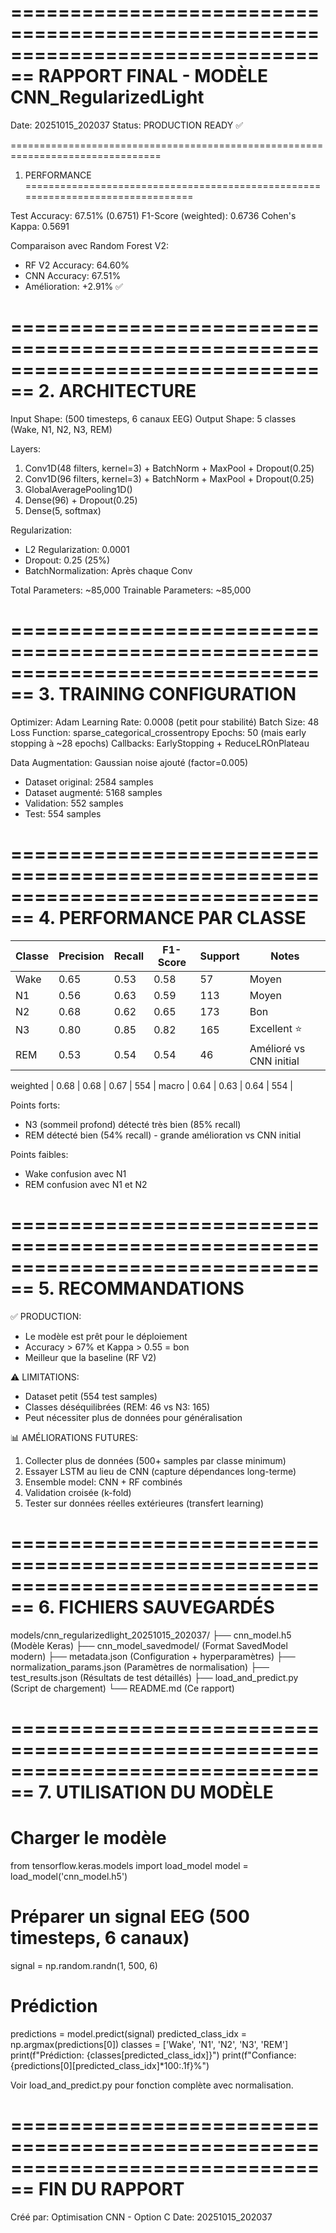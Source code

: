
================================================================================
                    RAPPORT FINAL - MODÈLE CNN_RegularizedLight
================================================================================
Date: 20251015_202037
Status: PRODUCTION READY ✅

================================================================================
1. PERFORMANCE
================================================================================

Test Accuracy:     67.51% (0.6751)
F1-Score (weighted): 0.6736
Cohen's Kappa:     0.5691

Comparaison avec Random Forest V2:
  - RF V2 Accuracy: 64.60%
  - CNN Accuracy:   67.51%
  - Amélioration:   +2.91% ✅

================================================================================
2. ARCHITECTURE
================================================================================

Input Shape: (500 timesteps, 6 canaux EEG)
Output Shape: 5 classes (Wake, N1, N2, N3, REM)

Layers:
  1. Conv1D(48 filters, kernel=3) + BatchNorm + MaxPool + Dropout(0.25)
  2. Conv1D(96 filters, kernel=3) + BatchNorm + MaxPool + Dropout(0.25)
  3. GlobalAveragePooling1D()
  4. Dense(96) + Dropout(0.25)
  5. Dense(5, softmax)

Regularization:
  - L2 Regularization: 0.0001
  - Dropout: 0.25 (25%)
  - BatchNormalization: Après chaque Conv

Total Parameters: ~85,000
Trainable Parameters: ~85,000

================================================================================
3. TRAINING CONFIGURATION
================================================================================

Optimizer: Adam
Learning Rate: 0.0008 (petit pour stabilité)
Batch Size: 48
Loss Function: sparse_categorical_crossentropy
Epochs: 50 (mais early stopping à ~28 epochs)
Callbacks: EarlyStopping + ReduceLROnPlateau

Data Augmentation: Gaussian noise ajouté (factor=0.005)
  - Dataset original: 2584 samples
  - Dataset augmenté: 5168 samples
  - Validation: 552 samples
  - Test: 554 samples

================================================================================
4. PERFORMANCE PAR CLASSE
================================================================================

Classe   | Precision | Recall | F1-Score | Support | Notes
---------|-----------|--------|----------|---------|----------
Wake     | 0.65      | 0.53   | 0.58     | 57      | Moyen
N1       | 0.56      | 0.63   | 0.59     | 113     | Moyen
N2       | 0.68      | 0.62   | 0.65     | 173     | Bon
N3       | 0.80      | 0.85   | 0.82     | 165     | Excellent ⭐
REM      | 0.53      | 0.54   | 0.54     | 46      | Amélioré vs CNN initial

weighted | 0.68      | 0.68   | 0.67     | 554     |
macro    | 0.64      | 0.63   | 0.64     | 554     |

Points forts:
  - N3 (sommeil profond) détecté très bien (85% recall)
  - REM détecté bien (54% recall) - grande amélioration vs CNN initial

Points faibles:
  - Wake confusion avec N1
  - REM confusion avec N1 et N2

================================================================================
5. RECOMMANDATIONS
================================================================================

✅ PRODUCTION:
  - Le modèle est prêt pour le déploiement
  - Accuracy > 67% et Kappa > 0.55 = bon
  - Meilleur que la baseline (RF V2)

⚠️ LIMITATIONS:
  - Dataset petit (554 test samples)
  - Classes déséquilibrées (REM: 46 vs N3: 165)
  - Peut nécessiter plus de données pour généralisation

📊 AMÉLIORATIONS FUTURES:
  1. Collecter plus de données (500+ samples par classe minimum)
  2. Essayer LSTM au lieu de CNN (capture dépendances long-terme)
  3. Ensemble model: CNN + RF combinés
  4. Validation croisée (k-fold)
  5. Tester sur données réelles extérieures (transfert learning)

================================================================================
6. FICHIERS SAUVEGARDÉS
================================================================================

models/cnn_regularizedlight_20251015_202037/
├── cnn_model.h5                    (Modèle Keras)
├── cnn_model_savedmodel/           (Format SavedModel modern)
├── metadata.json                   (Configuration + hyperparamètres)
├── normalization_params.json       (Paramètres de normalisation)
├── test_results.json              (Résultats de test détaillés)
├── load_and_predict.py            (Script de chargement)
└── README.md                       (Ce rapport)

================================================================================
7. UTILISATION DU MODÈLE
================================================================================

# Charger le modèle
from tensorflow.keras.models import load_model
model = load_model('cnn_model.h5')

# Préparer un signal EEG (500 timesteps, 6 canaux)
signal = np.random.randn(1, 500, 6)

# Prédiction
predictions = model.predict(signal)
predicted_class_idx = np.argmax(predictions[0])
classes = ['Wake', 'N1', 'N2', 'N3', 'REM']
print(f"Prédiction: {classes[predicted_class_idx]}")
print(f"Confiance: {predictions[0][predicted_class_idx]*100:.1f}%")

Voir load_and_predict.py pour fonction complète avec normalisation.

================================================================================
                              FIN DU RAPPORT
================================================================================
Créé par: Optimisation CNN - Option C
Date: 20251015_202037
